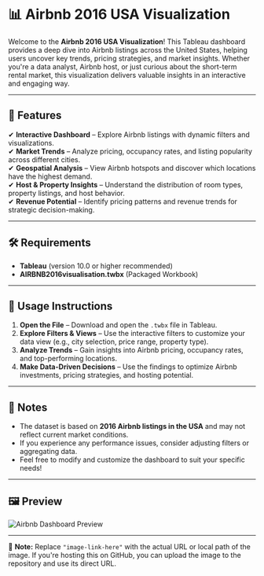 # 📊 Airbnb 2016 USA Visualization

Welcome to the **Airbnb 2016 USA Visualization**! This Tableau dashboard provides a deep dive into Airbnb listings across the United States, helping users uncover key trends, pricing strategies, and market insights. Whether you're a data analyst, Airbnb host, or just curious about the short-term rental market, this visualization delivers valuable insights in an interactive and engaging way.

---

## 📌 Features  

✔ **Interactive Dashboard** – Explore Airbnb listings with dynamic filters and visualizations.  
✔ **Market Trends** – Analyze pricing, occupancy rates, and listing popularity across different cities.  
✔ **Geospatial Analysis** – View Airbnb hotspots and discover which locations have the highest demand.  
✔ **Host & Property Insights** – Understand the distribution of room types, property listings, and host behavior.  
✔ **Revenue Potential** – Identify pricing patterns and revenue trends for strategic decision-making.  

---

## 🛠 Requirements  

- **Tableau** (version 10.0 or higher recommended)  
- **AIRBNB2016visualisation.twbx** (Packaged Workbook)  

---

## 🚀 Usage Instructions  

1. **Open the File** – Download and open the `.twbx` file in Tableau.  
2. **Explore Filters & Views** – Use the interactive filters to customize your data view (e.g., city selection, price range, property type).  
3. **Analyze Trends** – Gain insights into Airbnb pricing, occupancy rates, and top-performing locations.  
4. **Make Data-Driven Decisions** – Use the findings to optimize Airbnb investments, pricing strategies, and hosting potential.  

---

## 📌 Notes  

- The dataset is based on **2016 Airbnb listings in the USA** and may not reflect current market conditions.  
- If you experience any performance issues, consider adjusting filters or aggregating data.  
- Feel free to modify and customize the dashboard to suit your specific needs!  

---

## 🖼 Preview  

![Airbnb Dashboard Preview](image-link-here)  

---

🔹 **Note:** Replace `"image-link-here"` with the actual URL or local path of the image. If you're hosting this on GitHub, you can upload the image to the repository and use its direct URL.  

